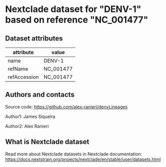 # Nextclade dataset for "DENV-1" based on reference "NC_001477" 


## Dataset attributes

| attribute            | value                                    |
| -------------------- | ---------------------------------------- |
| name                 | DENV-1                                   |
| refName              | NC_001477                                |
| refAccession         | NC_001477                                |


## Authors and contacts

Source code: https://github.com/alex-ranieri/denvLineages

Author1: James Siqueira

Author2: Alex Ranieri

## What is Nextclade dataset

Read more about Nextclade datasets in Nextclade documentation: https://docs.nextstrain.org/projects/nextclade/en/stable/user/datasets.html
